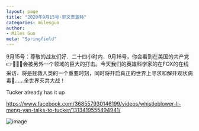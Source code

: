 ```yaml
---
layout: page
title: "2020年9月15号·郭文贵盖特"
categories: milesguo
author:
- Miles Guo
meta: "Springfield"
---
```


9月15号：尊敬的战友们好．二十四小时内．9月16号，你会看到在美国的共产党👉👊👊👊会被另外一个领域的巨大的打击。今天我们的英雄科学家的在FOX的在线采访．将是拯救人类的一个重要时刻，同时将开启真正的世界上寻求和解开观状病毒🦠……全世界灭共大战！

Tucker already has it up

https://www.facebook.com/368557930146199/videos/whistleblower-li-meng-yan-talks-to-tucker/1313419555494941/ 


![image](../../../../image/milesguo/2020_09_16_Miles_Guo_Getter_1.png)
